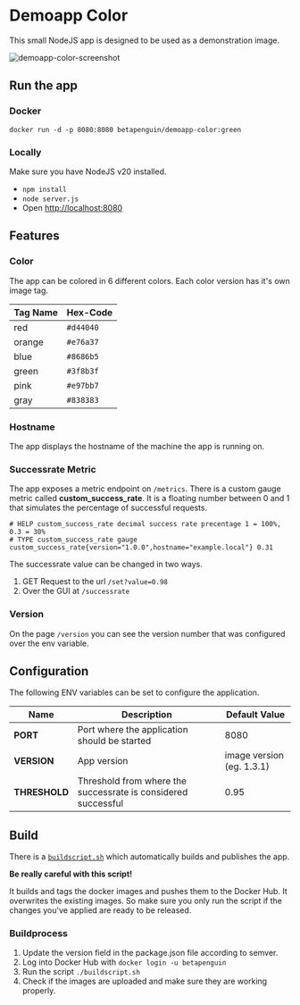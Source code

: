 # Demoapp Color

This small NodeJS app is designed to be used as a demonstration image.

![demoapp-color-screenshot](https://github.com/tomtucker18/demoapp-color/assets/48351489/c95ee065-5318-4641-80c6-1355995d31fd)

## Run the app

### Docker

```shell
docker run -d -p 8080:8080 betapenguin/demoapp-color:green
```

### Locally

Make sure you have NodeJS v20 installed.

- `npm install`
- `node server.js`
- Open <http://localhost:8080>

## Features

### Color

The app can be colored in 6 different colors. Each color version has it's own image tag.

| Tag Name | Hex-Code  |
| -------- | --------- |
| red      | `#d44040` |
| orange   | `#e76a37` |
| blue     | `#8686b5` |
| green    | `#3f8b3f` |
| pink     | `#e97bb7` |
| gray     | `#838383` |

### Hostname

The app displays the hostname of the machine the app is running on.

### Successrate Metric

The app exposes a metric endpoint on `/metrics`. There is a custom gauge metric called **custom_success_rate**. It is a floating number between 0 and 1 that simulates the percentage of successful requests.

```text
# HELP custom_success_rate decimal success rate precentage 1 = 100%, 0.3 = 30%
# TYPE custom_success_rate gauge
custom_success_rate{version="1.0.0",hostname="example.local"} 0.31
```

The successrate value can be changed in two ways.

1. GET Request to the url `/set?value=0.98`
2. Over the GUI at `/successrate`

### Version

On the page `/version` you can see the version number that was configured over the env variable.

## Configuration

The following ENV variables can be set to configure the application.

| Name          | Description                                                   | Default Value             |
| ------------- | ------------------------------------------------------------- | ------------------------- |
| **PORT**      | Port where the application should be started                  | 8080                      |
| **VERSION**   | App version                                                   | image version (eg. 1.3.1) |
| **THRESHOLD** | Threshold from where the successrate is considered successful | 0.95                      |

## Build

There is a [`buildscript.sh`](./buildscript.sh) which automatically builds and publishes the app.

**Be really careful with this script!**

It builds and tags the docker images and pushes them to the Docker Hub. It overwrites the existing images. So make sure you only run the script if the changes you've applied are ready to be released.

### Buildprocess

1. Update the version field in the package.json file according to semver.
2. Log into Docker Hub with `docker login -u betapenguin`
3. Run the script `./buildscript.sh`
4. Check if the images are uploaded and make sure they are working properly.
